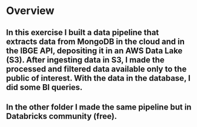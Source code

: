 # Overview

## In this exercise I built a data pipeline that extracts data from MongoDB in the cloud and in the IBGE API, depositing it in an AWS Data Lake (S3). After ingesting data in S3, I made the processed and filtered data available only to the public of interest. With the data in the database, I did some BI queries.
## In the other folder I made the same pipeline but in Databricks community (free).  
